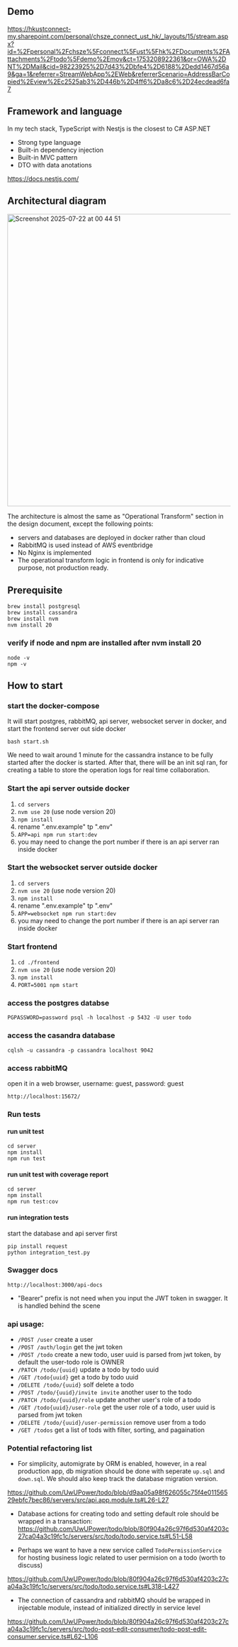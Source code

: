 ## Demo
https://hkustconnect-my.sharepoint.com/personal/chsze_connect_ust_hk/_layouts/15/stream.aspx?id=%2Fpersonal%2Fchsze%5Fconnect%5Fust%5Fhk%2FDocuments%2FAttachments%2Ftodo%5Fdemo%2Emov&ct=1753208922361&or=OWA%2DNT%2DMail&cid=98223925%2D7d43%2Dbfe4%2D6188%2Dedd1467d56a9&ga=1&referrer=StreamWebApp%2EWeb&referrerScenario=AddressBarCopied%2Eview%2Ec2525ab3%2D446b%2D4ff6%2Da8c6%2D24ecdead6fa7

## Framework and language
In my tech stack, TypeScript with Nestjs is the closest to C# ASP.NET
- Strong type language
- Built-in dependency injection
- Built-in MVC pattern
- DTO with data anotations

https://docs.nestjs.com/

## Architectural diagram
<img width="1266" height="659" alt="Screenshot 2025-07-22 at 00 44 51" src="https://github.com/user-attachments/assets/44e213df-88e3-4c9c-a67e-ba235b21f1e6" />

The architecture is almost the same as "Operational Transform" section in the design document, except the following points:
- servers and databases are deployed in docker rather than cloud
- RabbitMQ is used instead of AWS eventbridge
- No Nginx is implemented
- The operational transform logic in frontend is only for indicative purpose, not production ready.

## Prerequisite
```
brew install postgresql
brew install cassandra
brew install nvm
nvm install 20
```
### verify if node and npm are installed after nvm install 20
```
node -v
npm -v
```

## How to start

### start the docker-compose

It will start postgres, rabbitMQ, api server, websocket server in docker, and start the frontend server out side docker
```
bash start.sh
```
We need to wait around 1 minute for the cassandra instance to be fully started after the docker is started. After that, there will be an init sql ran, for creating a table to store the operation logs for real time collaboration.


### Start the api server outside docker
1. `cd servers`
2. `nvm use 20`  (use node version 20)
3. `npm install`
4. rename ".env.example" tp ".env"
5. `APP=api npm run start:dev`
6. you may need to change the port number if there is an api server ran inside docker

### Start the websocket server outside docker
1. `cd servers`
2. `nvm use 20`  (use node version 20)
3. `npm install`
4. rename ".env.example" tp ".env"
5. `APP=websocket npm run start:dev`
6. you may need to change the port number if there is an api server ran inside docker

### Start frontend
1. `cd ./frontend`
2. `nvm use 20`  (use node version 20)
3. `npm install`
4. `PORT=5001 npm start`

### access the postgres databse
```
PGPASSWORD=password psql -h localhost -p 5432 -U user todo
```

### access the casandra database
```
cqlsh -u cassandra -p cassandra localhost 9042
```

### access rabbitMQ

open it in a web browser, username: guest, password: guest
```
http://localhost:15672/
```

### Run tests

#### run unit test
```
cd server
npm install
npm run test
```

#### run unit test with coverage report
```
cd server
npm install
npm run test:cov
```

#### run integration tests
start the database and api server first
```
pip install request
python integration_test.py

```

### Swagger docs
```
http://localhost:3000/api-docs
```
- "Bearer" prefix is not need when you input the JWT token in swagger. It is handled behind the scene

### api usage:
- `/POST /user` create a user
- `/POST /auth/login` get the jwt token
- `/POST /todo` create a new todo, user uuid is parsed from jwt token, by default the user-todo role is OWNER
- `/PATCH /todo/{uuid}` update a todo by todo uuid
- `/GET /todo{uuid}` get a todo by todo uuid
- `/DELETE /todo/{uuid}` solf delete a todo
- `/POST /todo/{uuid}/invite invite` another user to the todo
- `/PATCH /todo/{uuid}/role` update another user's role of a todo
- `/GET /todo{uuid}/user-role` get the user role of a todo, user uuid is parsed from jwt token
- `/DELETE /todo/{uuid}/user-permission` remove user from a todo
- `/GET /todos` get a list of tods with filter, sorting, and pagaination


### Potential refactoring list

- For simplicity, automigrate by ORM is enabled, however, in a real production app, db migration should be done with seperate `up.sql` and `down.sql`. We should also keep track the database migration version.

https://github.com/UwUPower/todo/blob/d9aa05a98f626055c75f4e01156529ebfc7bec86/servers/src/api.app.module.ts#L26-L27

- Database actions for creating todo and setting default role should be wrapped in a transaction:
https://github.com/UwUPower/todo/blob/80f904a26c97f6d530af4203c27ca04a3c19fc1c/servers/src/todo/todo.service.ts#L51-L58

- Perhaps we want to have a new service called `TodoPermissionService` for hosting business logic related to user permision on a todo (worth to discuss)

https://github.com/UwUPower/todo/blob/80f904a26c97f6d530af4203c27ca04a3c19fc1c/servers/src/todo/todo.service.ts#L318-L427

- The connection of cassandra and rabbitMQ should be wrapped in injectable module, instead of initialized directly in service level

https://github.com/UwUPower/todo/blob/80f904a26c97f6d530af4203c27ca04a3c19fc1c/servers/src/todo-post-edit-consumer/todo-post-edit-consumer.service.ts#L62-L106
